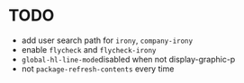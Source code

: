 # TODO

* add user search path for `irony`, `company-irony`
* enable `flycheck` and `flycheck-irony`
* `global-hl-line-mode`disabled when not display-graphic-p
* not `package-refresh-contents` every time
